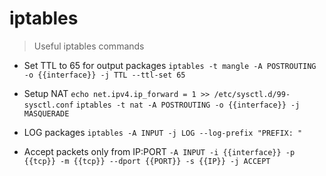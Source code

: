 # iptables

> Useful iptables commands

- Set TTL to 65 for output packages
`iptables -t mangle -A POSTROUTING -o {{interface}} -j TTL --ttl-set 65`

- Setup NAT
`echo net.ipv4.ip_forward = 1 >> /etc/sysctl.d/99-sysctl.conf`
`iptables -t nat -A POSTROUTING -o {{interface}} -j MASQUERADE`

- LOG packages
`iptables -A INPUT -j LOG --log-prefix "PREFIX: "`

- Accept packets only from IP:PORT
`-A INPUT -i {{interface}} -p {{tcp}} -m {{tcp}} --dport {{PORT}} -s {{IP}} -j ACCEPT`
